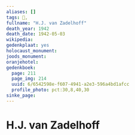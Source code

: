 ```yaml
---
aliases: []
tags: 👤, 
fullname: "H.J. van Zadelhoff"
death_year: 1942
death_date: 1942-05-03
wikipedia:
gedenkplaat: yes
holocaust_monument:
joods_monument:
oranjehotel:
gedenkboek:
  page: 211
  page_img: 214
  uuid: 6/6542598e-f607-4941-a2e3-596a4bd1afcc
  profile_photo: pct:30,8,40,30
sinke_page:
---
```


# H.J. van Zadelhoff